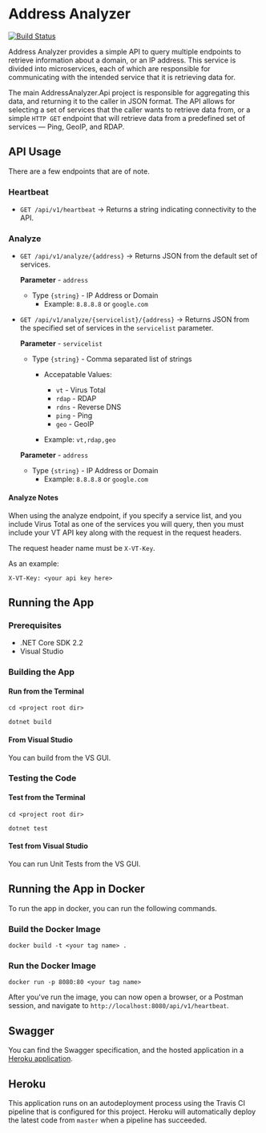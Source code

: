 # Address Analyzer

[![Build Status](https://travis-ci.org/JacobHeater/address-analyzer.svg?branch=master)](https://travis-ci.org/JacobHeater/address-analyzer)

Address Analyzer provides a simple API to query multiple
endpoints to retrieve information about a domain, or an
IP address. This service is divided into microservices,
each of which are responsible for communicating with
the intended service that it is retrieving data for.

The main AddressAnalyzer.Api project is responsible for
aggregating this data, and returning it to the caller
in JSON format. The API allows for selecting a set of
services that the caller wants to retrieve data from,
or a simple `HTTP GET` endpoint that will retrieve
data from a predefined set of services &mdash; Ping,
GeoIP, and RDAP.

## API Usage

There are a few endpoints that are of note.

### Heartbeat

- `GET /api/v1/heartbeat` -> Returns a string
   indicating connectivity to the API.

### Analyze

- `GET /api/v1/analyze/{address}` -> Returns JSON from
   the default set of services.

   **Parameter** - `address`

  - Type `{string}` - IP Address or Domain
    - Example: `8.8.8.8` or `google.com`

- `GET /api/v1/analyze/{servicelist}/{address}` ->
   Returns JSON from the specified set of services
   in the `servicelist` parameter.

   **Parameter** - `servicelist`

  - Type `{string}` - Comma separated list of strings
    - Accepatable Values:
      - `vt`   - Virus Total
      - `rdap` - RDAP
      - `rdns` - Reverse DNS
      - `ping` - Ping
      - `geo`  - GeoIP

    - Example: `vt,rdap,geo`

  **Parameter** - `address`

  - Type `{string}` - IP Address or Domain
    - Example: `8.8.8.8` or `google.com`

#### Analyze Notes

When using the analyze endpoint, if you specify a
service list, and you include Virus Total as one
of the services you will query, then you must include
your VT API key along with the request in the request
headers.

The request header name must be `X-VT-Key`.

As an example:

```shell
X-VT-Key: <your api key here>
```

## Running the App

### Prerequisites

- .NET Core SDK 2.2
- Visual Studio

### Building the App

#### Run from the Terminal

```shell
cd <project root dir>

dotnet build
```

#### From Visual Studio

You can build from the VS GUI.

### Testing the Code

#### Test from the Terminal

```shell
cd <project root dir>

dotnet test
```

#### Test from Visual Studio

You can run Unit Tests from the VS GUI.

## Running the App in Docker

To run the app in docker, you can run the
following commands.

### Build the Docker Image

```shell
docker build -t <your tag name> .
```

### Run the Docker Image

```shell
docker run -p 8080:80 <your tag name>
```

After you've run the image, you can now
open a browser, or a Postman session, and
navigate to `http://localhost:8080/api/v1/heartbeat`.

## Swagger

You can find the Swagger specification, and the
hosted application in a
[Heroku application](https://address-analyzer.herokuapp.com/swagger).

## Heroku

This application runs on an autodeployment
process using the Travis CI pipeline that is
configured for this project. Heroku will
automatically deploy the latest code from `master`
when a pipeline has succeeded.
